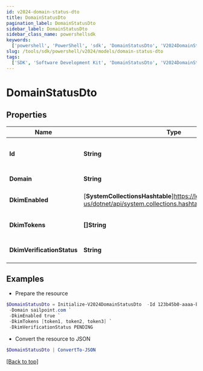 ```yaml
---
id: v2024-domain-status-dto
title: DomainStatusDto
pagination_label: DomainStatusDto
sidebar_label: DomainStatusDto
sidebar_class_name: powershellsdk
keywords:
  ['powershell', 'PowerShell', 'sdk', 'DomainStatusDto', 'V2024DomainStatusDto']
slug: /tools/sdk/powershell/v2024/models/domain-status-dto
tags:
  ['SDK', 'Software Development Kit', 'DomainStatusDto', 'V2024DomainStatusDto']
---
```


# DomainStatusDto

## Properties

| Name | Type | Description | Notes |
| --- | --- | --- | --- |
| **Id** | **String** | New UUID associated with domain to be verified | [optional] |
| **Domain** | **String** | A domain address | [optional] |
| **DkimEnabled** | [**SystemCollectionsHashtable**]https://learn.microsoft.com/en-us/dotnet/api/system.collections.hashtable?view=net-9.0 | DKIM is enabled for this domain | [optional] |
| **DkimTokens** | **[]String** | DKIM tokens required for authentication | [optional] |
| **DkimVerificationStatus** | **String** | Status of DKIM authentication | [optional] |

## Examples

- Prepare the resource

```powershell
$DomainStatusDto = Initialize-V2024DomainStatusDto  -Id 123b45b0-aaaa-bbbb-a7db-123456a56abc `
 -Domain sailpoint.com `
 -DkimEnabled true `
 -DkimTokens [token1, token2, token3] `
 -DkimVerificationStatus PENDING
```

- Convert the resource to JSON

```powershell
$DomainStatusDto | ConvertTo-JSON
```

[[Back to top]](#)
